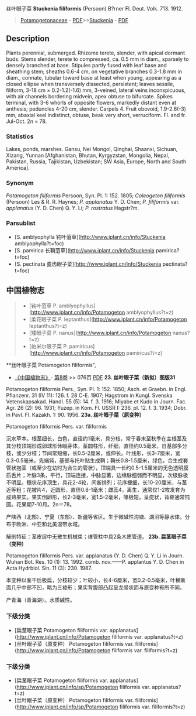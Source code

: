 丝叶眼子菜 **Stuckenia filiformis** (Persoon) B?rner Fl. Deut. Volk. 713. 1912.

> [Potamogetonaceae](http://www.iplant.cn/info/Potamogetonaceae?t=foc) - [PDF](http://www.iplant.cn/foc/pdf/Potamogetonaceae.pdf)>>[Stuckenia](http://www.iplant.cn/info/Stuckenia?t=foc) - [PDF](http://www.iplant.cn/foc/pdf/Stuckenia.pdf)

## Description

Plants perennial, submerged. Rhizome terete, slender, with apical dormant buds. Stems slender, terete to compressed, ca. 0.5 mm in diam., sparsely to densely branched at base. Stipules partly fused with leaf base and sheathing stem; sheaths 0.6-4 cm, on vegetative branches 0.3-1.8 mm in diam., connate, tubular toward base at least when young, appearing as a closed ellipse when transversely dissected, persistent; leaves sessile, filiform, 3-18 cm × 0.2-1.2(-1.6) mm, 3-veined, lateral veins inconspicuous, with air channels bordering midvein, apex obtuse to bifurcate. Spikes terminal, with 3-6 whorls of opposite flowers, markedly distant even at anthesis; peduncles 4-20 cm, slender. Carpels 4. Fruit obovoid, 1.9-2.6(-3) mm, abaxial keel indistinct, obtuse, beak very short, verruciform. Fl. and fr. Jul-Oct. 2*n* = 78.

### Statistics
Lakes, ponds, marshes. Gansu, Nei Mongol, Qinghai, Shaanxi, Sichuan, Xizang, Yunnan [Afghanistan, Bhutan, Kyrgyzstan, Mongolia, Nepal, Pakistan, Russia, Tajikistan, Uzbekistan; SW Asia, Europe, North and South America].

### Synonym
*Potamogeton filiformis* Persoon, Syn. Pl. 1: 152. 1805; *Coleogeton filiformis* (Persoon) Les & R. R. Haynes; *P. applanatus* Y. D. Chen; *P. filiformis* var. *applanatus* (Y. D. Chen) Q. Y. Li; *P. rostratus* Hagstr?m.



### Parsublist

* [S.  amblyophylla  钝叶菹草](http://www.iplant.cn/info/Stuckenia amblyophylla?t=foc)
* [S.  pamirica  长鞘菹草](http://www.iplant.cn/info/Stuckenia pamirica?t=foc)
* [S.  pectinata  蓖齿眼子菜](http://www.iplant.cn/info/Stuckenia pectinata?t=foc)


## 中国植物志

> * [钝叶菹草  P.  amblyophyllus](http://www.iplant.cn/info/Potamogeton amblyophyllus?t=z)
> * [柔花眼子菜  P.  leptanthus](http://www.iplant.cn/info/Potamogeton leptanthus?t=z)
> * [矮眼子菜  P.  nanus](http://www.iplant.cn/info/Potamogeton nanus?t=z)
> * [帕米尔眼子菜  P.  pamiricus](http://www.iplant.cn/info/Potamogeton pamiricus?t=z)


**丝叶眼子菜 Potamogeton filiformis",


* [《中国植物志》](http://www.iplant.cn/frps)- [第8卷](http://www.iplant.cn/frps/vol/8) >> 076页 [PDF](http://www.iplant.cn/frps/pdf/8/076a.pdf)
**23. 丝叶眼子菜（新拟）图版31**

Potamogeton filiformis Pers., Syn. Pl. 1: 152. 1850; Asch. et Graebn. in Engl. Pflanzenr. 31 (IV 11): 126. f. 28 C-E. 1907; Hagstrom in Kungl. Svenska Vetenskapsakad. Handl. 55 (5): 14. f. 3. 1916; Miyabe et Kudo in Journ. Fac. Agr. 26 (2): 96. 1931; Yuzep. in Kom. Fl. USSR I: 236. pl. 12. f. 3. 1934; Dobr. in Pavl. Fl. Kazakh. 1: 90. 1956.
**23a. 丝叶眼子菜（原变种）**

Potamogeton filiformis Pers. var. filiformis

沉水草本。根茎细长，白色，直径约1毫米，具分枝，常于春末至秋季在主根茎及其分枝顶端形成卵球形休眠芽体。茎圆柱形，纤细，直径约0.5毫米，自基部多分枝，或少分枝；节间常短缩，长0.5-2厘米，或伸长。叶线形，长3-7厘米，宽0.3-0.5毫米，先端钝，基部与托叶贴生成鞘；鞘长0.8-1.5厘米，绿色，合生成套管状抱茎（或至少在幼时为合生的管状），顶端具一长约0.5-1.5厘米的无色透明膜质舌片；叶脉3条，平行，顶端连接，中脉显著，边缘脉细弱而不明显，次级脉极不明显。穗状花序顶生，具花2-4轮，间断排列；花序梗细，长10-20厘米，与茎近等粗；花被片4，近圆形，直径0.8-1毫米；雌蕊4，离生，通常仅1-2枚发育为成熟果实。果实倒卵形，长2-3毫米，宽1.5-2毫米，喙极短，呈疣状，背脊通常钝圆。花果期7-10月。2n＝78。

产陕西（北部）、宁夏（东部）、新疆等省区。生于微碱性沟塘、湖沼等静水体。分布于欧洲、中亚和北美温带水域。

解剖特征：茎皮层中无散生机械束；维管柱中具2条木质管道。
**23b. 扁茎眼子菜（变种）**

Potamogeton filiformis Pers. var. applanatus (Y. D. Chen) Q. Y. Li in Journ. Wuhan Bot. Res. 10 (1): 13. 1992. comb. nov.——P. applantus Y. D. Chen in Acta Hydrbiol. Sin. 11 (3): 230. 1987.

本变种以茎干后极扁，分枝较少；叶较小，长4-6厘米，宽0.2-0.5毫米，叶横断面几乎中部不凹，略为三棱形；果实背腹部凸起呈龙骨状而与原变种有所不同。

产青海（青海湖）。水质碱性。

### 下级分类
* [扁茎眼子菜  Potamogeton filiformis var. applanatus](http://www.iplant.cn/info/Potamogeton filiformis var. applanatus?t=z)
* [丝叶眼子菜（原变种）  Potamogeton filiformis var. filiformis](http://www.iplant.cn/info/Potamogeton filiformis var. filiformis?t=z)

### 下级分类
* [扁茎眼子菜  Potamogeton filiformis var. applanatus](http://www.iplant.cn/info/sp/Potamogeton filiformis var. applanatus?t=z)
* [丝叶眼子菜（原变种）  Potamogeton filiformis var. filiformis](http://www.iplant.cn/info/sp/Potamogeton filiformis var. filiformis?t=z)
